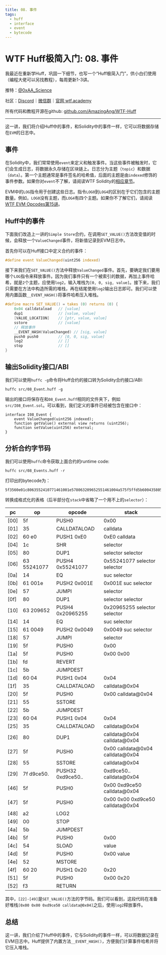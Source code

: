 ```yaml
---
title: 08. 事件
tags:
  - huff
  - interface
  - event
  - bytecode
---
```


# WTF Huff极简入门: 08. 事件

我最近在重新学Huff，巩固一下细节，也写一个“Huff极简入门”，供小白们使用（编程大佬可以另找教程），每周更新1-3讲。

推特：[@0xAA_Science](https://twitter.com/0xAA_Science)

社区：[Discord](https://discord.gg/5akcruXrsk)｜[微信群](https://docs.google.com/forms/d/e/1FAIpQLSe4KGT8Sh6sJ7hedQRuIYirOoZK_85miz3dw7vA1-YjodgJ-A/viewform?usp=sf_link)｜[官网 wtf.academy](https://wtf.academy)

所有代码和教程开源在github: [github.com/AmazingAng/WTF-Huff](https://github.com/AmazingAng/WTF-Huff)

-----

这一讲，我们将介绍Huff中的事件，和Solidity中的事件一样，它可以将数据存储在`EVM`的日志中。

## 事件

在Solidity中，我们常常使用`event`来定义和触发事件。当这些事件被触发时，它们会生成日志，将数据永久存储在区块链上。日志分为主题（`topic`）和数据（`data`）。第一个主题通常是事件签名的哈希值，后面的主题是由`indexed`修饰的事件参数。如果你对`event`不了解，请阅读WTF Solidity的[相应章节](https://github.com/AmazingAng/WTF-Solidity/tree/main/12_Event)。

EVM中的`LOG`指令用于创建这些日志。指令`LOG0`到`LOG4`的区别在于它们包含的主题数量。例如，`LOG0`没有主题，而`LOG4`有四个主题。如果你不了解它们，请阅读[WTF EVM Opcodes第15讲](https://github.com/WTFAcademy/WTF-EVM-Opcodes/blob/main/15_LogOp/readme.md)。

## Huff中的事件

下面我们改造上一讲的`Simple Store`合约，在调用`SET_VALUE()`方法改变值的时候，会释放一个`ValueChanged`事件，将新值记录到EVM日志中。

首先你可以在Huff接口中定义合约的事件：

```c
#define event ValueChanged(uint256 indexed)
```

接下来我们在`SET_VALUE()`方法中释放`ValueChanged`事件。首先，要确定我们要用哪个`LOG`指令来释放事件。因为我们事件只有一个被索引的数据，再加上事件哈希，就是`2`个主题，应使用`log2`，输入堆栈为`[0, 0, sig, value]`。接下来，我们只需要在方法中构造所需的堆栈，再在结尾使用`log2`输出日志即可。我们可以使用内置函数`__EVENT_HASH()`将事件哈希压入堆栈。

```c
#define macro SET_VALUE() = takes (0) returns (0) {
    0x04 calldataload   // [value]
    dup1                // [value, value]
    [VALUE_LOCATION]    // [ptr, value, value]
    sstore              // [value]
    // 释放事件
    __EVENT_HASH(ValueChanged) // [sig, value]
    push0 push0         // [0, 0, sig, value]
    log2                // []
    stop                // []
}
```

## 输出Solidity接口/ABI

我们可以使用`huffc -g`命令将Huff合约的接口转为Solidity合约接口/ABI:

```shell
huffc src/08_Event.huff -g
```

输出的接口将保存在和`08_Event.huff`相同的文件夹下，例如`src/I08_Event.sol`。可以看到，我们定义的事件已经被包含在接口中：

```solidity
interface I08_Event {
	event ValueChanged(uint256 indexed);
	function getValue() external view returns (uint256);
	function setValue(uint256) external;
}
```

## 分析合约字节码

我们可以使用`huffc`命令获取上面合约的runtime code:

```shell
huffc src/08_Events.huff -r
```

打印出的bytecode为：

```
5f3560e01c8063552410771461001e578063209652551461004a575f5ffd5b600435805f557fd9ce50fb8c432a73c4ed7e62e6128c95e62f29d3ee56042781a0368f192ccdb45f5fa2005b5f545f5260205ff3
```

转换成格式化的表格（后半部分在`stack`中省略了一个用不上的`selector`）：

| pc   | op         | opcode                   | stack                          |
|------|------------|--------------------------|--------------------------------|
| [00] | 5f         | PUSH0                    | 0x00                           |
| [01] | 35         | CALLDATALOAD             | calldata                       |
| [02] | 60 e0      | PUSH1 0xE0               | 0xE0 calldata                  |
| [04] | 1c         | SHR                      | selector                       |
| [05] | 80         | DUP1                     | selector selector              |
| [06] | 63 55241077| PUSH4 0x55241077         | 0x55241077 selector selector   |
| [0a] | 14         | EQ                       | suc selector                   |
| [0b] | 61 001e    | PUSH2 0x001E             | 0x001E suc selector            |
| [0e] | 57         | JUMPI                    | selector                       |
| [0f] | 80         | DUP1                     | selector selector              |
| [10] | 63 209652  | PUSH4 0x20965255         | 0x20965255 selector selector   |
| [14] | 14         | EQ                       | suc selector                   |
| [15] | 61 0049    | PUSH2 0x0049             | 0x0049 suc selector            |
| [18] | 57         | JUMPI                    | selector                       |
| [19] | 5f         | PUSH0                    | 0x00                           |
| [1a] | 5f         | PUSH0                    | 0x00 0x00                      |
| [1b] | fd         | REVERT                   |                                |
| [1c] | 5b         | JUMPDEST                 |                                |
| [1d] | 60 04      | PUSH1 0x04               | 0x04                           |
| [1f] | 35         | CALLDATALOAD             | calldata@0x04                  |
| [20] | 5f         | PUSH0                    | 0x00 calldata@0x04             |
| [21] | 55         | SSTORE                   |                                |
| [22] | 5b         | JUMPDEST                 |                                |
| [23] | 60 04      | PUSH1 0x04               | 0x04                           |
| [25] | 35         | CALLDATALOAD             | calldata@0x04                  |
| [26] | 80         | DUP1                     | calldata@0x04 calldata@0x04    |
| [27] | 5f         | PUSH0                    | 0x00 calldata@0x04 calldata@0x04 |
| [28] | 55         | SSTORE                   | calldata@0x04                  |
| [29] | 7f d9ce50. | PUSH32 0xd9ce50..        | 0xd9ce50.. calldata@0x04       |
| [46] | 5f         | PUSH0                    | 0x00 0xd9ce50 calldata@0x04    |
| [47] | 5f         | PUSH0                    | 0x00 0x00 0xd9ce50 calldata@0x04 |
| [48] | a2         | LOG2                     |                                |
| [49] | 00         | STOP                     |                                |
| [4a] | 5b         | JUMPDEST                 |                                |
| [4b] | 5f         | PUSH0                    | 0x00                           |
| [4c] | 54         | SLOAD                    | value                          |
| [4d] | 5f         | PUSH0                    | 0x00 value                     |
| [4e] | 52         | MSTORE                   |                                |
| [4f] | 60 20      | PUSH1 0x20               | 0x20                           |
| [51] | 5f         | PUSH0                    | 0x00 0x20                      |
| [52] | f3         | RETURN                   |                                |

其中，`[22]-[49]`是`SET_VALUE()`方法的字节码。我们可以看到，这段代码在准备好堆栈`[0x00 0x00 0xd9ce50 calldata@0x04]`之后，使用`log2`释放事件。

## 总结

这一讲，我们介绍了Huff中的事件，它与Solidity的事件一样，可以将数据记录在EVM日志中。Huff提供了内置方法`__EVENT_HASH()`，方便我们计算事件哈希并将它压入堆栈。